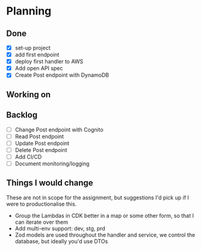 # Planning

## Done
- [x] set-up project
- [x] add first endpoint
- [x] deploy first handler to AWS
- [x] Add open API spec
- [x] Create Post endpoint with DynamoDB

## Working on

## Backlog
- [ ] Change Post endpoint with Cognito
- [ ] Read Post endpoint
- [ ] Update Post endpoint
- [ ] Delete Post endpoint
- [ ] Add CI/CD
- [ ] Document monitoring/logging

## Things I would change
These are not in scope for the assignment, but suggestions I'd pick up if I were to productionalise this.

- Group the Lambdas in CDK better in a map or some other form, so that I can iterate over them
- Add multi-env support: dev, stg, prd
- Zod models are used throughout the handler and service, we control the database, but ideally you'd use DTOs
